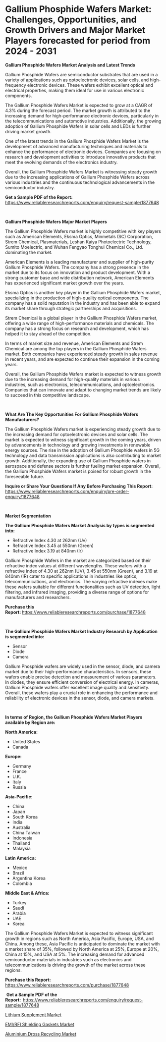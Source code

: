 <p><h1>Gallium Phosphide Wafers Market: Challenges, Opportunities, and Growth Drivers and Major Market Players forecasted for period from 2024 - 2031</h1></p><p><strong>Gallium Phosphide Wafers Market Analysis and Latest Trends</strong></p>
<p><p>Gallium Phosphide Wafers are semiconductor substrates that are used in a variety of applications such as optoelectronic devices, solar cells, and high-frequency electronic devices. These wafers exhibit excellent optical and electrical properties, making them ideal for use in various electronic components.</p><p>The Gallium Phosphide Wafers Market is expected to grow at a CAGR of 4.3% during the forecast period. The market growth is attributed to the increasing demand for high-performance electronic devices, particularly in the telecommunications and automotive industries. Additionally, the growing adoption of Gallium Phosphide Wafers in solar cells and LEDs is further driving market growth.</p><p>One of the latest trends in the Gallium Phosphide Wafers Market is the development of advanced manufacturing techniques and materials to enhance the performance of electronic devices. Companies are focusing on research and development activities to introduce innovative products that meet the evolving demands of the electronics industry.</p><p>Overall, the Gallium Phosphide Wafers Market is witnessing steady growth due to the increasing applications of Gallium Phosphide Wafers across various industries and the continuous technological advancements in the semiconductor industry.</p></p>
<p><strong>Get a Sample PDF of the Report:&nbsp;</strong> <a href="https://www.reliableresearchreports.com/enquiry/request-sample/1877648">https://www.reliableresearchreports.com/enquiry/request-sample/1877648</a></p>
<p>&nbsp;</p>
<p><strong>Gallium Phosphide Wafers Major Market Players</strong></p>
<p><p>The Gallium Phosphide Wafers market is highly competitive with key players such as American Elements, Eksma Optics, Minmetals (SC) Corporation, Strem Chemical, Plasmaterials, Leshan Kaiya Photoelectric Technology, Sumito Moelectric, and Wuhan Fengyao Tonghui Chemical Co., Ltd. dominating the market.</p><p>American Elements is a leading manufacturer and supplier of high-purity Gallium Phosphide Wafers. The company has a strong presence in the market due to its focus on innovation and product development. With a strong customer base and wide distribution network, American Elements has experienced significant market growth over the years.</p><p>Eksma Optics is another key player in the Gallium Phosphide Wafers market, specializing in the production of high-quality optical components. The company has a solid reputation in the industry and has been able to expand its market share through strategic partnerships and acquisitions.</p><p>Strem Chemical is a global player in the Gallium Phosphide Wafers market, offering a wide range of high-performance materials and chemicals. The company has a strong focus on research and development, which has helped it to stay ahead of the competition.</p><p>In terms of market size and revenue, American Elements and Strem Chemical are among the top players in the Gallium Phosphide Wafers market. Both companies have experienced steady growth in sales revenue in recent years, and are expected to continue their expansion in the coming years.</p><p>Overall, the Gallium Phosphide Wafers market is expected to witness growth due to the increasing demand for high-quality materials in various industries, such as electronics, telecommunications, and optoelectronics. Companies that can innovate and adapt to changing market trends are likely to succeed in this competitive landscape.</p></p>
<p>&nbsp;</p>
<p><strong>What Are The Key Opportunities For Gallium Phosphide Wafers Manufacturers?</strong></p>
<p><p>The Gallium Phosphide Wafers market is experiencing steady growth due to the increasing demand for optoelectronic devices and solar cells. The market is expected to witness significant growth in the coming years, driven by advancements in technology and growing investments in renewable energy sources. The rise in the adoption of Gallium Phosphide wafers in 5G technology and data transmission applications is also contributing to market growth. Additionally, the expanding use of Gallium Phosphide wafers in aerospace and defense sectors is further fueling market expansion. Overall, the Gallium Phosphide Wafers market is poised for robust growth in the foreseeable future.</p></p>
<p><strong>Inquire or Share Your Questions If Any Before Purchasing This Report:</strong> <a href="https://www.reliableresearchreports.com/enquiry/pre-order-enquiry/1877648">https://www.reliableresearchreports.com/enquiry/pre-order-enquiry/1877648</a></p>
<p>&nbsp;</p>
<p><strong>Market Segmentation</strong></p>
<p><strong>The Gallium Phosphide Wafers Market Analysis by types is segmented into:</strong></p>
<p><ul><li>Refractive Index 4.30 at 262nm (Uv)</li><li>Refractive Index 3.45 at 550nm (Green)</li><li>Refractive Index 3.19 at 840nm (Ir)</li></ul></p>
<p><p>Gallium Phosphide Wafers in the market are categorized based on their refractive index values at different wavelengths. These wafers with a refractive index of 4.30 at 262nm (UV), 3.45 at 550nm (Green), and 3.19 at 840nm (IR) cater to specific applications in industries like optics, telecommunications, and electronics. The varying refractive indexes make these wafers suitable for different functionalities such as UV detection, light filtering, and infrared imaging, providing a diverse range of options for manufacturers and researchers.</p></p>
<p><strong>Purchase this Report:&nbsp;</strong><a href="https://www.reliableresearchreports.com/purchase/1877648">https://www.reliableresearchreports.com/purchase/1877648</a></p>
<p>&nbsp;</p>
<p><strong>The Gallium Phosphide Wafers Market Industry Research by Application is segmented into:</strong></p>
<p><ul><li>Sensor</li><li>Diode</li><li>Camera</li></ul></p>
<p><p>Gallium Phosphide wafers are widely used in the sensor, diode, and camera market due to their high-performance characteristics. In sensors, these wafers enable precise detection and measurement of various parameters. In diodes, they ensure efficient conversion of electrical energy. In cameras, Gallium Phosphide wafers offer excellent image quality and sensitivity. Overall, these wafers play a crucial role in enhancing the performance and reliability of electronic devices in the sensor, diode, and camera markets.</p></p>
<p>&nbsp;</p>
<p><strong>In terms of Region, the Gallium Phosphide Wafers Market Players available by Region are:</strong></p>
<p>
    <p> <strong> North America: </strong>
        <ul>
            <li>United States</li>
            <li>Canada</li>
        </ul>
        </p> 
    <p> <strong> Europe: </strong>
        <ul>
            <li>Germany</li>
            <li>France</li>
            <li>U.K.</li>
            <li>Italy</li>
            <li>Russia</li>
        </ul>
        </p> 
    <p> <strong> Asia-Pacific: </strong>
        <ul>
            <li>China</li>
            <li>Japan</li>
            <li>South Korea</li>
            <li>India</li>
            <li>Australia</li>
            <li>China Taiwan</li>
            <li>Indonesia</li>
            <li>Thailand</li>
            <li>Malaysia</li>
        </ul>
        </p> 
    <p> <strong> Latin America: </strong>
        <ul>
            <li>Mexico</li>
            <li>Brazil</li>
            <li>Argentina Korea</li>
            <li>Colombia</li>
        </ul>
        </p> 
    <p> <strong> Middle East & Africa: </strong>
        <ul>
            <li>Turkey</li>
            <li>Saudi</li>
            <li>Arabia</li>
            <li>UAE</li>
            <li>Korea</li>
        </ul>
    </p>
    </p>
<p><p>The Gallium Phosphide Wafers Market is expected to witness significant growth in regions such as North America, Asia Pacific, Europe, USA, and China. Among these, Asia Pacific is anticipated to dominate the market with a market share of 35%, followed by North America at 25%, Europe at 20%, China at 15%, and USA at 5%. The increasing demand for advanced semiconductor materials in industries such as electronics and telecommunications is driving the growth of the market across these regions.</p></p>
<p><strong>Purchase this Report: </strong><a href="https://www.reliableresearchreports.com/purchase/1877648">https://www.reliableresearchreports.com/purchase/1877648</a></p>
<p>&nbsp;<strong>Get a Sample PDF of the Report:&nbsp;&nbsp;</strong><a href="https://www.reliableresearchreports.com/enquiry/request-sample/1877648">https://www.reliableresearchreports.com/enquiry/request-sample/1877648</a></p>
<p><strong></strong></p>
<p><p><a href="https://github.com/seekum/Market-Research-Report-List-1/blob/main/lithium-supplement-market.md">Lithium Supplement Market</a></p><p><a href="https://iodized-pantydraco-05c.notion.site/Insights-into-EMI-RFI-Shielding-Gaskets-Market-Size-Analysing-Market-Share-Trends-and-Growth-from-a3f7a5c33e564db7b932fc233d90eca7">EMI/RFI Shielding Gaskets Market</a></p><p><a href="https://github.com/nancykennedykellievqfqt2/Market-Research-Report-List-1/blob/main/aluminium-dross-recycling-market.md">Aluminium Dross Recycling Market</a></p></p>